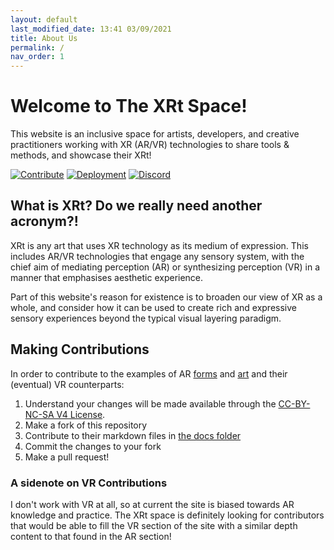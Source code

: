 ```yaml
---
layout: default
last_modified_date: 13:41 03/09/2021
title: About Us
permalink: /
nav_order: 1
---
```

# Welcome to The XRt Space!
This website is an inclusive space for artists, developers, and creative practitioners working with XR (AR/VR) technologies to share tools & methods, and showcase their XRt!

[![Contribute](https://img.shields.io/badge/Contribute%20via-GitHub-green?style=for-the-badge&logo=github)](https://github.com/sambilbow/thexrtspace)
[![Deployment](https://img.shields.io/badge/Deployed%20via-Jekyll-red?style=for-the-badge&logo=jekyll)](https://jekyllrb.com/)
[![Discord](https://img.shields.io/badge/Chat%20via-XRt%20Space-%237289da.svg?style=for-the-badge&logo=discord&logoColor=white)](https://discord.gg/p3MmURSBV3)

## What is XRt? Do we really need another acronym?!
XRt is any art that uses XR technology as its medium of expression. This includes AR/VR technologies that engage any sensory system, with the chief aim of mediating perception (AR) or synthesizing perception (VR) in a manner that emphasises aesthetic experience.

Part of this website's reason for existence is to broaden our view of XR as a whole, and consider how it can be used to create rich and expressive sensory experiences beyond the typical visual layering paradigm.

## Making Contributions
In order to contribute to the examples of AR [forms](https://thexrt.space/ar-media/) and [art](https://thexrt.space/ar-art/) and their (eventual) VR counterparts: 

1. Understand your changes will be made available through the [CC-BY-NC-SA V4 License](LICENSE-CC-BY-NC-SA).
2. Make a fork of this repository
3. Contribute to their markdown files in [the docs folder](https://github.com/sambilbow/thexrtspace/tree/main/docs)
4. Commit the changes to your fork
5. Make a pull request! 

### A sidenote on VR Contributions
I don't work with VR at all, so at current the site is biased towards AR knowledge and practice. The XRt space is definitely looking for contributors that would be able to fill the VR section of the site with a similar depth content to that found in the AR section!
